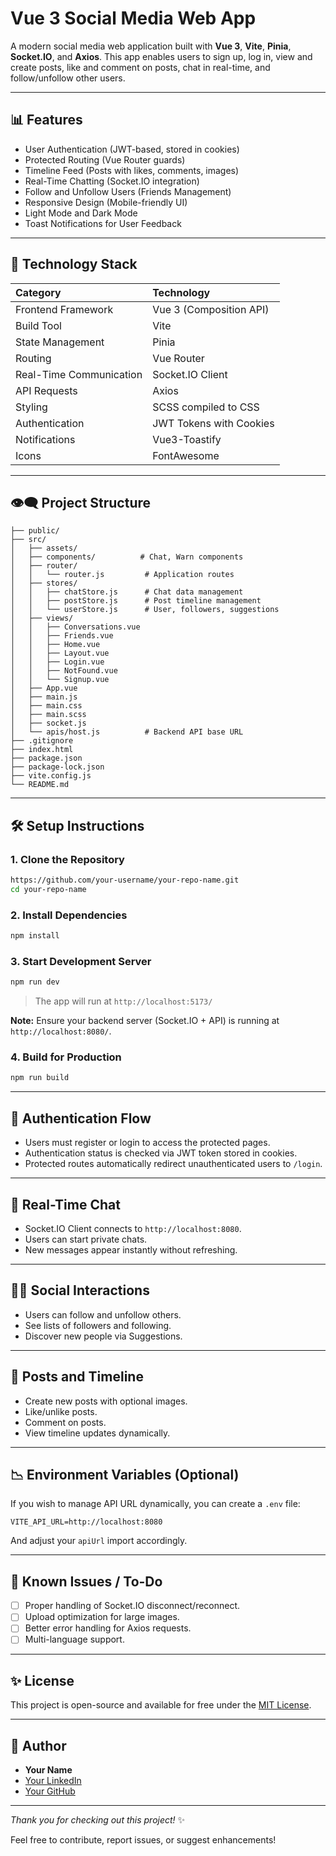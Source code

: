 # Vue 3 Social Media Web App

A modern social media web application built with **Vue 3**, **Vite**, **Pinia**, **Socket.IO**, and **Axios**. This app enables users to sign up, log in, view and create posts, like and comment on posts, chat in real-time, and follow/unfollow other users.

---

## 📊 Features

- User Authentication (JWT-based, stored in cookies)
- Protected Routing (Vue Router guards)
- Timeline Feed (Posts with likes, comments, images)
- Real-Time Chatting (Socket.IO integration)
- Follow and Unfollow Users (Friends Management)
- Responsive Design (Mobile-friendly UI)
- Light Mode and Dark Mode
- Toast Notifications for User Feedback

---

## 🔧 Technology Stack

| Category              | Technology                       |
| :-------------------- | :------------------------------- |
| Frontend Framework    | Vue 3 (Composition API)           |
| Build Tool            | Vite                             |
| State Management      | Pinia                            |
| Routing               | Vue Router                       |
| Real-Time Communication | Socket.IO Client               |
| API Requests          | Axios                            |
| Styling               | SCSS compiled to CSS             |
| Authentication        | JWT Tokens with Cookies          |
| Notifications         | Vue3-Toastify                    |
| Icons                 | FontAwesome                      |

---

## 👁‍🗨️ Project Structure

```
├── public/
├── src/
│   ├── assets/
│   ├── components/          # Chat, Warn components
│   ├── router/
│   │   └── router.js         # Application routes
│   ├── stores/
│   │   ├── chatStore.js      # Chat data management
│   │   ├── postStore.js      # Post timeline management
│   │   └── userStore.js      # User, followers, suggestions
│   ├── views/
│   │   ├── Conversations.vue
│   │   ├── Friends.vue
│   │   ├── Home.vue
│   │   ├── Layout.vue
│   │   ├── Login.vue
│   │   ├── NotFound.vue
│   │   └── Signup.vue
│   ├── App.vue
│   ├── main.js
│   ├── main.css
│   ├── main.scss
│   ├── socket.js
│   └── apis/host.js          # Backend API base URL
├── .gitignore
├── index.html
├── package.json
├── package-lock.json
├── vite.config.js
└── README.md
```

---

## 🛠️ Setup Instructions

### 1. Clone the Repository

```bash
https://github.com/your-username/your-repo-name.git
cd your-repo-name
```

### 2. Install Dependencies

```bash
npm install
```

### 3. Start Development Server

```bash
npm run dev
```

> The app will run at `http://localhost:5173/`

**Note:** Ensure your backend server (Socket.IO + API) is running at `http://localhost:8080/`.

### 4. Build for Production

```bash
npm run build
```

---

## 🔗 Authentication Flow
- Users must register or login to access the protected pages.
- Authentication status is checked via JWT token stored in cookies.
- Protected routes automatically redirect unauthenticated users to `/login`.

---

## 💬 Real-Time Chat
- Socket.IO Client connects to `http://localhost:8080`.
- Users can start private chats.
- New messages appear instantly without refreshing.

---

## 👨‍💬 Social Interactions
- Users can follow and unfollow others.
- See lists of followers and following.
- Discover new people via Suggestions.

---

## 📨 Posts and Timeline
- Create new posts with optional images.
- Like/unlike posts.
- Comment on posts.
- View timeline updates dynamically.

---

## 📉 Environment Variables (Optional)

If you wish to manage API URL dynamically, you can create a `.env` file:

```
VITE_API_URL=http://localhost:8080
```

And adjust your `apiUrl` import accordingly.

---

## 👻 Known Issues / To-Do
- [ ] Proper handling of Socket.IO disconnect/reconnect.
- [ ] Upload optimization for large images.
- [ ] Better error handling for Axios requests.
- [ ] Multi-language support.

---

## ✨ License

This project is open-source and available for free under the [MIT License](LICENSE).

---

## 👤 Author

- **Your Name**
- [Your LinkedIn](https://www.linkedin.com/)
- [Your GitHub](https://github.com/)

---

_Thank you for checking out this project!_ ✨

Feel free to contribute, report issues, or suggest enhancements!

